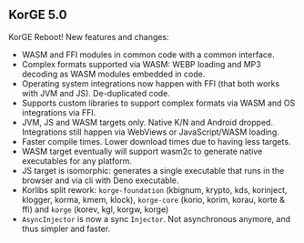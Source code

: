 ## KorGE 5.0

KorGE Reboot! New features and changes:

* WASM and FFI modules in common code with a common interface.
* Complex formats supported via WASM: WEBP loading and MP3 decoding as WASM modules embedded in code.
* Operating system integrations now happen with FFI (that both works with JVM and JS). De-duplicated code.
* Supports custom libraries to support complex formats via WASM and OS integrations via FFI.
* JVM, JS and WASM targets only. Native K/N and Android dropped. Integrations still happen via WebViews or JavaScript/WASM loading.
* Faster compile times. Lower download times due to having less targets.
* WASM target eventually will support wasm2c to generate native executables for any platform.
* JS target is isomorphic: generates a single executable that runs in the browser and via cli with Deno executable.
* Korlibs split rework: `korge-foundation` (kbignum, krypto, kds, korinject, klogger, korma, kmem, klock), `korge-core` (korio, korim, korau, korte & ffi) and `korge` (korev, kgl, korgw, korge)
* `AsyncInjector` is now a sync `Injector`. Not asynchronous anymore, and thus simpler and faster.
